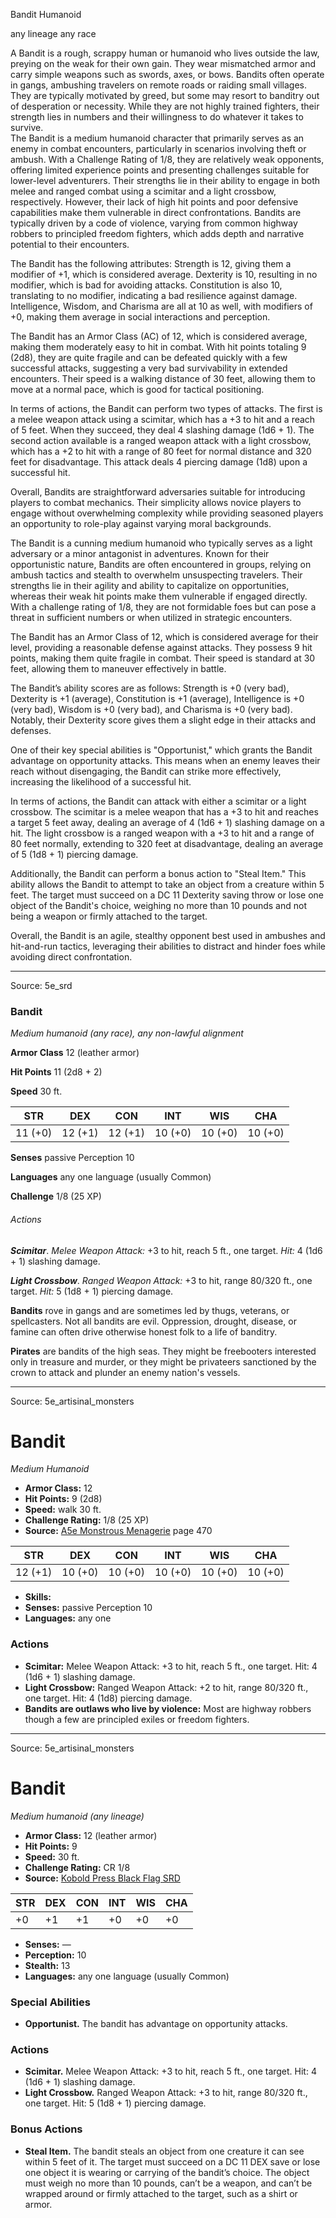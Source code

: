 <MonsterName/>Bandit</MonsterName>
<CreatureType/>Humanoid</CreatureType>

<Subtype/>any lineage</Subtype>
<Subtype/>any race</Subtype>
<summary>A Bandit is a rough, scrappy human or humanoid who lives outside the law, preying on the weak for their own gain. They wear mismatched armor and carry simple weapons such as swords, axes, or bows. Bandits often operate in gangs, ambushing travelers on remote roads or raiding small villages. They are typically motivated by greed, but some may resort to banditry out of desperation or necessity. While they are not highly trained fighters, their strength lies in numbers and their willingness to do whatever it takes to survive.</summary>

<summary>The Bandit is a medium humanoid character that primarily serves as an enemy in combat encounters, particularly in scenarios involving theft or ambush. With a Challenge Rating of 1/8, they are relatively weak opponents, offering limited experience points and presenting challenges suitable for lower-level adventurers. Their strengths lie in their ability to engage in both melee and ranged combat using a scimitar and a light crossbow, respectively. However, their lack of high hit points and poor defensive capabilities make them vulnerable in direct confrontations. Bandits are typically driven by a code of violence, varying from common highway robbers to principled freedom fighters, which adds depth and narrative potential to their encounters.</summary>

<detail>

The Bandit has the following attributes: Strength is 12, giving them a modifier of +1, which is considered average. Dexterity is 10, resulting in no modifier, which is bad for avoiding attacks. Constitution is also 10, translating to no modifier, indicating a bad resilience against damage. Intelligence, Wisdom, and Charisma are all at 10 as well, with modifiers of +0, making them average in social interactions and perception.

The Bandit has an Armor Class (AC) of 12, which is considered average, making them moderately easy to hit in combat. With hit points totaling 9 (2d8), they are quite fragile and can be defeated quickly with a few successful attacks, suggesting a very bad survivability in extended encounters. Their speed is a walking distance of 30 feet, allowing them to move at a normal pace, which is good for tactical positioning.

In terms of actions, the Bandit can perform two types of attacks. The first is a melee weapon attack using a scimitar, which has a +3 to hit and a reach of 5 feet. When they succeed, they deal 4 slashing damage (1d6 + 1). The second action available is a ranged weapon attack with a light crossbow, which has a +2 to hit with a range of 80 feet for normal distance and 320 feet for disadvantage. This attack deals 4 piercing damage (1d8) upon a successful hit.

Overall, Bandits are straightforward adversaries suitable for introducing players to combat mechanics. Their simplicity allows novice players to engage without overwhelming complexity while providing seasoned players an opportunity to role-play against varying moral backgrounds.

The Bandit is a cunning medium humanoid who typically serves as a light adversary or a minor antagonist in adventures. Known for their opportunistic nature, Bandits are often encountered in groups, relying on ambush tactics and stealth to overwhelm unsuspecting travelers. Their strengths lie in their agility and ability to capitalize on opportunities, whereas their weak hit points make them vulnerable if engaged directly. With a challenge rating of 1/8, they are not formidable foes but can pose a threat in sufficient numbers or when utilized in strategic encounters.

The Bandit has an Armor Class of 12, which is considered average for their level, providing a reasonable defense against attacks. They possess 9 hit points, making them quite fragile in combat. Their speed is standard at 30 feet, allowing them to maneuver effectively in battle. 

The Bandit’s ability scores are as follows: Strength is +0 (very bad), Dexterity is +1 (average), Constitution is +1 (average), Intelligence is +0 (very bad), Wisdom is +0 (very bad), and Charisma is +0 (very bad). Notably, their Dexterity score gives them a slight edge in their attacks and defenses.

One of their key special abilities is "Opportunist," which grants the Bandit advantage on opportunity attacks. This means when an enemy leaves their reach without disengaging, the Bandit can strike more effectively, increasing the likelihood of a successful hit.

In terms of actions, the Bandit can attack with either a scimitar or a light crossbow. The scimitar is a melee weapon that has a +3 to hit and reaches a target 5 feet away, dealing an average of 4 (1d6 + 1) slashing damage on a hit. The light crossbow is a ranged weapon with a +3 to hit and a range of 80 feet normally, extending to 320 feet at disadvantage, dealing an average of 5 (1d8 + 1) piercing damage.

Additionally, the Bandit can perform a bonus action to "Steal Item." This ability allows the Bandit to attempt to take an object from a creature within 5 feet. The target must succeed on a DC 11 Dexterity saving throw or lose one object of the Bandit's choice, weighing no more than 10 pounds and not being a weapon or firmly attached to the target.

Overall, the Bandit is an agile, stealthy opponent best used in ambushes and hit-and-run tactics, leveraging their abilities to distract and hinder foes while avoiding direct confrontation.</detail>



---

Source: 5e_srd

### Bandit

*Medium humanoid (any race), any non-lawful alignment*

**Armor Class** 12 (leather armor)

**Hit Points** 11 (2d8 + 2)

**Speed** 30 ft.

| STR     | DEX     | CON     | INT     | WIS     | CHA     |
|---------|---------|---------|---------|---------|---------|
| 11 (+0) | 12 (+1) | 12 (+1) | 10 (+0) | 10 (+0) | 10 (+0) |

**Senses** passive Perception 10

**Languages** any one language (usually Common)

**Challenge** 1/8 (25 XP)

###### Actions

***Scimitar***. *Melee Weapon Attack:* +3 to hit, reach 5 ft., one target. *Hit:* 4 (1d6 + 1) slashing damage.

***Light Crossbow***. *Ranged Weapon Attack:* +3 to hit, range 80/320 ft., one target. *Hit:* 5 (1d8 + 1) piercing damage.

**Bandits** rove in gangs and are sometimes led by thugs, veterans, or spellcasters. Not all bandits are evil. Oppression, drought, disease, or famine can often drive otherwise honest folk to a life of banditry.

**Pirates** are bandits of the high seas. They might be freebooters interested only in treasure and murder, or they might be privateers sanctioned by the crown to attack and plunder an enemy nation's vessels.



---

Source: 5e_artisinal_monsters

# Bandit

*Medium* *Humanoid*

- **Armor Class:** 12
- **Hit Points:** 9 (2d8)
- **Speed:** walk 30 ft.
- **Challenge Rating:** 1/8 (25 XP)
- **Source:** [A5e Monstrous Menagerie](https://enpublishingrpg.com/products/level-up-monstrous-menagerie-a5e) page 470

| STR | DEX | CON | INT | WIS | CHA |
| --- | --- | --- | --- | --- | --- |
| 12 (+1) | 10 (+0) | 10 (+0) | 10 (+0) | 10 (+0) | 10 (+0) |

- **Skills:** 
- **Senses:** passive Perception 10
- **Languages:** any one

### Actions

- **Scimitar:** Melee Weapon Attack: +3 to hit, reach 5 ft., one target. Hit: 4 (1d6 + 1) slashing damage.
- **Light Crossbow:** Ranged Weapon Attack: +2 to hit, range 80/320 ft., one target. Hit: 4 (1d8) piercing damage.
- **Bandits are outlaws who live by violence:** Most are highway robbers  though a few are principled exiles or freedom fighters.






---

Source: 5e_artisinal_monsters

# Bandit

*Medium humanoid (any lineage)*

- **Armor Class:** 12 (leather armor)
- **Hit Points:** 9
- **Speed:** 30 ft.
- **Challenge Rating:** CR 1/8
- **Source:** [Kobold Press Black Flag SRD](https://koboldpress.com/black-flag-roleplaying/)

| STR | DEX | CON | INT | WIS | CHA |
| --- | --- | --- | --- | --- | --- |
| +0 | +1 | +1 | +0 | +0 | +0 |

- **Senses:** —
- **Perception:** 10
- **Stealth:** 13
- **Languages:** any one language (usually Common)

### Special Abilities

- **Opportunist.** The bandit has advantage on opportunity attacks.

### Actions

- **Scimitar.** Melee Weapon Attack: +3 to hit, reach 5 ft., one target. Hit: 4 (1d6 + 1) slashing damage.
- **Light Crossbow.** Ranged Weapon Attack: +3 to hit, range 80/320 ft., one target. Hit: 5 (1d8 + 1) piercing damage.

### Bonus Actions

- **Steal Item.** The bandit steals an object from one creature it can see within 5 feet of it. The target must succeed on a DC 11 DEX save or lose one object it is wearing or carrying of the bandit’s choice. The object must weigh no more than 10 pounds, can’t be a weapon, and can’t be wrapped around or firmly attached to the target, such as a shirt or armor.



